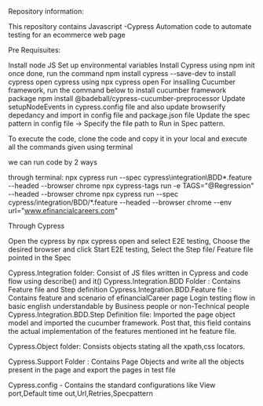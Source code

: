 Repository information: 

This repository contains Javascript -Cypress Automation code to automate testing for an ecommerce web page 

Pre Requisuites: 

Install node JS 
Set up environmental variables
Install Cypress using 
npm init
once done, run the command 
npm install cypress --save-dev to install cypress
open cypress using npx cypress open 
For insalling Cucumber framework, run the command below to install cucumber framework package
npm install @badeball/cypress-cucumber-preprocessor
Update setupNodeEvents in cypress.config file and also update browserify depedancy and import in config file and package.json file
Update the spec pattern in config file -> Specify the file path to Run in Spec pattern.

To execute the code, clone the code and copy it in your local and execute all the commands given using terminal

we can run code by 2 ways

through terminal:
npx cypress run --spec cypress\integration\BDD*.feature --headed --browser chrome npx cypress-tags run -e TAGS="@Regression" --headed --browser chrome npx cypress run --spec cypress/integration/BDD/*.feature --headed --browser chrome --env url="www.efinancialcareers.com"

Through Cypress

Open the cypress by npx cypress open and select E2E testing, Choose the desired browser and click Start E2E testing, Select the Step file/ Feature file pointed in the Spec

Cypress.Integration folder: Consist of JS files written in Cypress and code flow using describe() and it()
Cypress.Integration.BDD Folder : Contains Feature file and Step definition
Cypress.Integration.BDD.Feature file : Contains feature and scenario of efinancialCareer page Login testing flow in basic english understandable by Business people or non-Technical people
Cypress.Integration.BDD.Step Definition file: Imported the page object model and imported the cucumber framework. Post that, this field contains the actual implementation of the features mentioned int he feature file. 

Cypress.Object folder: Consists objects stating all the xpath,css locators.

Cypress.Support Folder : Contains Page Objects and write all the objects present in the page and export the pages in test file

Cypress.config - Contains  the standard configurations like View port,Default time out,Url,Retries,Specpattern 

